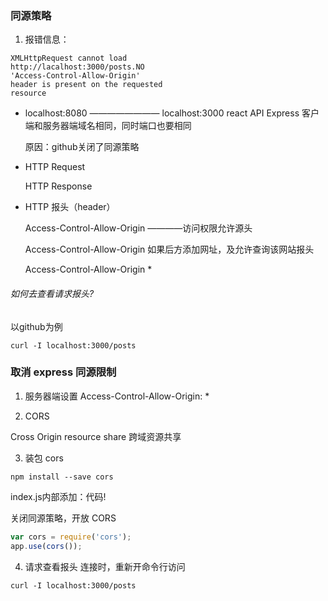 ### 同源策略

1. 报错信息：

  ```
  XMLHttpRequest cannot load
  http://lacalhost:3000/posts.NO
  'Access-Control-Allow-Origin'
  header is present on the requested
  resource

  ```


  - localhost:8080      ————————      localhost:3000
             react          API        Express
       客户端和服务器端域名相同，同时端口也要相同

       原因：github关闭了同源策略


  - HTTP   Request

    HTTP Response


  - HTTP 报头（header）

    Access-Control-Allow-Origin    ————访问权限允许源头

    Access-Control-Allow-Origin   如果后方添加网址，及允许查询该网站报头

    Access-Control-Allow-Origin *   


###### 如何去查看请求报头?

  以github为例

  ```
  curl -I localhost:3000/posts
  ```

### 取消 express 同源限制

1. 服务器端设置 Access-Control-Allow-Origin: *

2. CORS

  Cross Origin resource share
  跨域资源共享

3. 装包   cors

  ```
  npm install --save cors
  ```

  index.js内部添加：代码!

  关闭同源策略，开放 CORS

  ```js
  var cors = require('cors');
  app.use(cors());
  ```

4. 请求查看报头
  连接时，重新开命令行访问
  ```
  curl -I localhost:3000/posts
  ```
